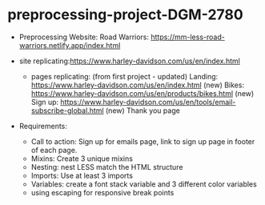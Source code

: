 # preprocessing-project-DGM-2780
- Preprocessing Website: 
    Road Warriors: https://mm-less-road-warriors.netlify.app/index.html

- site replicating:https://www.harley-davidson.com/us/en/index.html
    - pages replicating:
    (from first project - updated) Landing: https://www.harley-davidson.com/us/en/index.html
    (new) Bikes: https://www.harley-davidson.com/us/en/products/bikes.html
    (new) Sign up: https://www.harley-davidson.com/us/en/tools/email-subscribe-global.html
    (new) Thank you page

- Requirements:
    - Call to action: Sign up for emails page, link to sign up page in footer of each page.
    - Mixins: Create 3 unique mixins
    - Nesting: nest LESS match the HTML structure
    - Imports: Use at least 3 imports
    - Variables: create a font stack variable and 3 different color variables
    - using escaping for responsive break points
